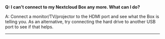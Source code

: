 **Q: I can't connect to my Nextcloud Box any more. What can I do?**

A: Connect a monitor/TV/projector to the HDMI port and see what the Box is telling you.
As an alternative, try connecting the hard drive to another USB port to see if that helps.


----
